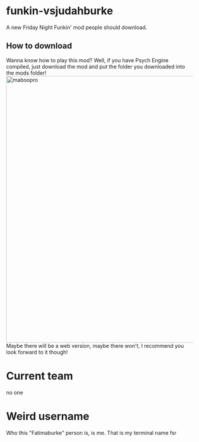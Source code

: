 # funkin-vsjudahburke
A new Friday Night Funkin' mod people should download.
## How to download
Wanna know how to play this mod? Well, if you have Psych Engine compiled, just download the mod and put the folder you downloaded into the mods folder! <br> 
<img width="720" alt="maboopro" src="https://user-images.githubusercontent.com/129899859/230224466-40d6456e-2683-4198-a4e9-95b325019b19.png">
<br>
Maybe there will be a web version, maybe there won't, I recommend you look forward to it though!
# Current team
no one
# Weird username
Who this "Fatimaburke" person is, is me. That is my terminal name fsr
